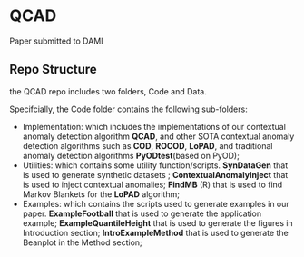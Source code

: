 # QCAD
Paper submitted to DAMI

## Repo Structure

the QCAD repo includes two folders, Code and Data.

Specifcially, the Code folder contains the following sub-folders:

- Implementation: which includes the implementations of our contextual anomaly detection algorithm **QCAD**, and other SOTA contextual anomaly detection algorithms such as **COD**, **ROCOD**, **LoPAD**, and traditional anomaly detection algorithms **PyODtest**(based on PyOD);
- Utilities: which contains some utility function/scripts. **SynDataGen** that is used to generate synthetic datasets ; **ContextualAnomalyInject** that is used to inject contextual anomalies; **FindMB** (R) that is used to find Markov Blankets for the **LoPAD** algorithm;
- Examples: which contains the scripts used to generate examples in our paper. **ExampleFootball** that is used to generate the application example; **ExampleQuantileHeight** that is used to generate the figures in Introduction section; **IntroExampleMethod** that is used to generate the Beanplot in the Method section;
